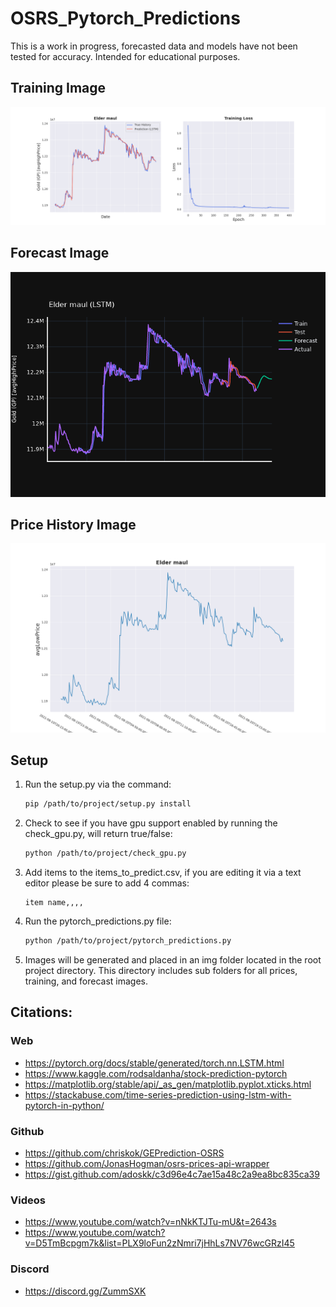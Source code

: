 # OSRS_Pytorch_Predictions

This is a work in progress, forecasted data and models have not been tested for accuracy. Intended for educational purposes. 

## Training Image
![alt text](https://github.com/RusticPotatoes/OSRS_Pytorch_Predictions/blob/main/resources/elder_maul_training.png)
## Forecast Image
![alt text](https://github.com/RusticPotatoes/OSRS_Pytorch_Predictions/blob/main/resources/elder_maul_forecast.png)
## Price History Image
![alt text](https://github.com/RusticPotatoes/OSRS_Pytorch_Predictions/blob/main/resources/elder_maul_history.png)

## Setup

1. Run the setup.py via the command: 

    ```bash
    pip /path/to/project/setup.py install
    ```
2. Check to see if you have gpu support enabled by running the check_gpu.py, will return true/false: 

    ```bash
    python /path/to/project/check_gpu.py
    ```
3. Add items to the items_to_predict.csv, if you are editing it via a text editor please be sure to add 4 commas: 

    ```
    item name,,,,
    ```
4. Run the pytorch_predictions.py file: 

    ```bash
    python /path/to/project/pytorch_predictions.py
    ```
5. Images will be generated and placed in an img folder located in the root project directory.  This directory includes sub folders for all prices, training, and forecast images. 

## Citations:
### Web
* https://pytorch.org/docs/stable/generated/torch.nn.LSTM.html
* https://www.kaggle.com/rodsaldanha/stock-prediction-pytorch
* https://matplotlib.org/stable/api/_as_gen/matplotlib.pyplot.xticks.html
* https://stackabuse.com/time-series-prediction-using-lstm-with-pytorch-in-python/
### Github
* https://github.com/chriskok/GEPrediction-OSRS
* https://github.com/JonasHogman/osrs-prices-api-wrapper
* https://gist.github.com/adoskk/c3d96e4c7ae15a48c2a9ea8bc835ca39
### Videos
* https://www.youtube.com/watch?v=nNkKTJTu-mU&t=2643s
* https://www.youtube.com/watch?v=D5TmBcpgm7k&list=PLX9loFun2zNmri7jHhLs7NV76wcGRzI45
### Discord
* https://discord.gg/ZummSXK
